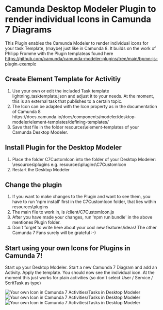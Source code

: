 # Camunda Desktop Modeler Plugin to render individual Icons in Camunda 7 Diagrams
This Plugin enables the Camunda Modeler to render individual icons for your task Template, (maybe) just like in Camunda 8.
It builds on the work of Philipp Fromme with the Plugin templateas found here https://github.com/camunda/camunda-modeler-plugins/tree/main/bpmn-js-plugin-example

## Create Element Template for Activitiy
<ol>
  <li>Use your own or edit the included Task template lightning_tasktemplate.json and adjust it to your needs. At the moment, this is an external task that publishes to a certain topic.</li>
  <li>The Icon can be adapted with the Icon property as in the documentation of Camunda 8 https://docs.camunda.io/docs/components/modeler/desktop-modeler/element-templates/defining-templates/</li>
  <li>Save that file  in the folder resources\element-templates of your Camunda Desktop Modeler.</li>
</ol>

## Install Plugin for the Desktop Modeler
<ol>
  <li>Place the folder C7CustomIcon into the folder of your Desktop Modeler: \resources\plugins e.g. resources\plugins\C7CustomIcon</li>
  <li>Restart the Desktop Modeler</li>
</ol>

## Change the plugin
<ol>
  <li>If you want to make changes to the Plugin and want to see them, you have to run 'npm install' first in the C7CustomIcon folder, that lies within resources\plugins</li>
  <li>The main file to work in, is /client/C7CustomIcon.js</li>
  <li>After you have made your changes, run 'npm run bundle' in the above mentiones Plugin folder.</li>
  <li>Don´t forget to write here about your cool new features/ideas! The other Camunda 7 Fans surely will be grateful :-)</li>
</ol>

## Start using your own Icons for Plugins in Camunda 7!
Start up your Desktop Modeler. Start a new Camunda 7 Diagram and add an Activity. Apply the template. You should now see the individual icon.
At the moment this just works for plain activities (so don´t select User / Service / ScritTask as type)

![Your own Icon in Camunda 7 Activities/Tasks in Desktop Modeler](/1.jpg "Your own Icon in Camunda 7 Activities/Tasks in Desktop Modeler")
![Your own Icon in Camunda 7 Activities/Tasks in Desktop Modeler](/2.jpg "Your own Icon in Camunda 7 Activities/Tasks in Desktop Modeler")
![Your own Icon in Camunda 7 Activities/Tasks in Desktop Modeler](/3.jpg "Your own Icon in Camunda 7 Activities/Tasks in Desktop Modeler")
